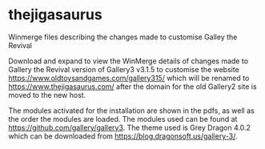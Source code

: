 # thejigasaurus
Winmerge files describing the changes made to customise Galley the Revival

Download and expand to view the WinMerge details of changes made to Gallery the Revival version of Gallery3 v3.1.5 to customise the website https://www.oldtoysandgames.com/gallery315/ which will be renamed to https://www.thejigasaurus.com/ after the domain for the old Gallery2 site is moved to the new host.

The modules activated for the installation are shown in the pdfs, as well as the order the modules are loaded. The modules used can be found at https://github.com/gallery/gallery3. The theme used is Grey Dragon 4.0.2 which can be downloaded from https://blog.dragonsoft.us/gallery-3/.
